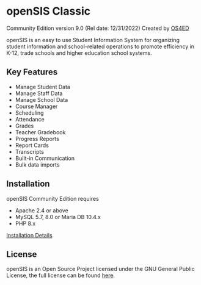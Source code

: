 # openSIS Classic
Community Edition version 9.0 (Rel date: 12/31/2022)
Created by [OS4ED](https://www.os4ed.com/)

openSIS is an easy to use Student Information System for organizing student information and school-related operations to promote efficiency in K-12, trade schools and higher education school systems.

## Key Features

- Manage Student Data
- Manage Staff Data
- Manage School Data
- Course Manager
- Scheduling
- Attendance
- Grades
- Teacher Gradebook
- Progress Reports
- Report Cards
- Transcripts
- Built-in Communication
- Bulk data imports

## Installation

openSIS Community Edition requires
- Apache 2.4 or above
- MySQL 5.7, 8.0 or Maria DB 10.4.x
- PHP 8.x

[Installation Details](https://github.com/OS4ED/openSIS-Classic/blob/master/docs/openSIS-CE%20Installation%20Guide.pdf)


## License

openSIS is an Open Source Project licensed under the GNU General Public License, the full license can be found [here](https://github.com/OS4ED/openSIS-Classic/blob/master/docs/License.txt).
